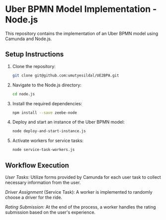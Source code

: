 # Uber BPMN Model Implementation - Node.js

This repository contains the implementation of an Uber BPMN model using Camunda and Node.js.

## Setup Instructions

1. Clone the repository:
   ```bash
   git clone git@github.com:umutyesildal/UE2BPA.git

2. Navigate to the Node.js directory:

   ```bash
   cd node.js
   
3. Install the required dependencies:

   ```bash
   npm install --save zeebe-node

4. Deploy and start an instance of the Uber BPMN model:

   ```bash
   node deploy-and-start-instance.js
   
5. Activate workers for service tasks:

   ```bash
   node service-task-workers.js


## Workflow Execution

*User Tasks:* Utilize forms provided by Camunda for each user task to collect necessary information from the user.

*Driver Assignment* (Service Task): A worker is implemented to randomly choose a driver for the ride.

*Rating Submission:* At the end of the process, a worker handles the rating submission based on the user's experience.

